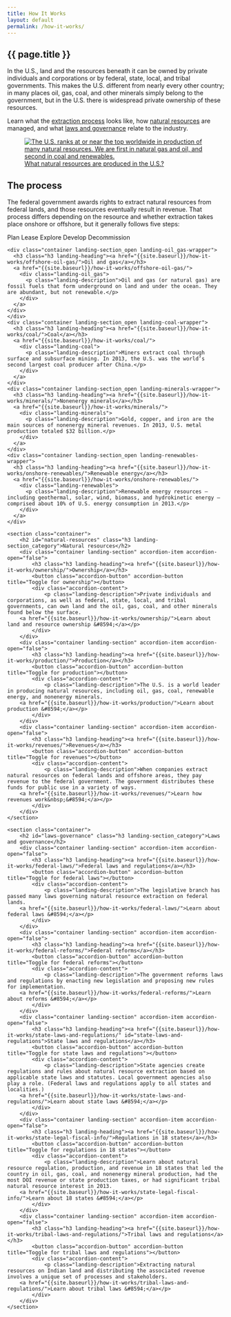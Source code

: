 ```yaml
---
title: How It Works
layout: default
permalink: /how-it-works/
---
```


<section class="slab-delta">
  <div class="container-outer landing-section_top">
    <div class="container-left-8 hero-left">
      <h1>{{ page.title }}</h1>
      <p class="hero-description">In the U.S., land and the resources beneath it can be owned by private individuals and corporations or by federal, state, local, and tribal governments. This makes the U.S. different from nearly every other country; in many places oil, gas, coal, and other minerals simply belong to the government, but in the U.S. there is widespread private ownership of these resources.</p>
      <p class="hero-description">Learn what the <a href="#process">extraction process</a> looks like, how <a href="#natural-resources">natural resources</a> are managed, and what <a href="#laws-governance">laws and governance</a> relate to the industry.</p>
    </div>
    <div class="container-right-4 hero-right">
      <div class="hero-right_square">
        <figure>
          <a href="{{site.baseurl}}/how-it-works/production/">
            <img class="hero-right_image" src="{{ site.baseurl }}/img/howitworks-landing-intro.png" alt="The U.S. ranks at or near the top worldwide in production of many natural resources. We are first in natural gas and oil, and second in coal and renewables.">
          </a>
          <figcaption class="hero-right_caption"><a href="{{site.baseurl}}/how-it-works/production/" class="link-alpha">What natural resources are produced in the U.S.?</a></figcaption>
        </figure>
      </div>
    </div>
  </div>
</section>

<section accordion accordion-desktop="false" class="container-outer landing-wrapper">
  <section class="container">
    <h2 id="process" class="h3 landing-section_category">The process</h2>
    <div class="container landing-section_open overview">
      <p>The federal government awards rights to extract natural resources from federal lands, and those resources eventually result in revenue. That process differs depending on the resource and whether extraction takes place onshore or offshore, but it generally follows five steps:</p>
      <p class="para-lg landing-steps">
        <span>Plan <icon class="icon-chevron-lg"></icon></span>
        <span>Lease <icon class="icon-chevron-lg"></icon></span>
        <span>Explore <icon class="icon-chevron-lg"></icon></span>
        <span>Develop <icon class="icon-chevron-lg"></icon></span>
        <span>Decommission</span>
      </p>
    </div>

    <div class="container landing-section_open landing-oil_gas-wrapper">
      <h3 class="h3 landing-heading"><a href="{{site.baseurl}}/how-it-works/offshore-oil-gas/">Oil and gas</a></h3>
      <a href="{{site.baseurl}}/how-it-works/offshore-oil-gas/">
        <div class="landing-oil_gas">
          <p class="landing-description">Oil and gas (or natural gas) are fossil fuels that form underground on land and under the ocean. They are abundant, but not renewable.</p>
        </div>
      </a>
    </div>
    </div>
    <div class="container landing-section_open landing-coal-wrapper">
      <h3 class="h3 landing-heading"><a href="{{site.baseurl}}/how-it-works/coal/">Coal</a></h3>
      <a href="{{site.baseurl}}/how-it-works/coal/">
        <div class="landing-coal">
          <p class="landing-description">Miners extract coal through surface and subsurface mining. In 2013, the U.S. was the world’s second largest coal producer after China.</p>
        </div>
      </a>
    </div>
    <div class="container landing-section_open landing-minerals-wrapper">
      <h3 class="h3 landing-heading"><a href="{{site.baseurl}}/how-it-works/minerals/">Nonenergy minerals</a></h3>
      <a href="{{site.baseurl}}/how-it-works/minerals/">
        <div class="landing-minerals">
          <p class="landing-description">Gold, copper, and iron are the main sources of nonenergy mineral revenues. In 2013, U.S. metal production totaled $32 billion.</p>
        </div>
      </a>
    </div>
    <div class="container landing-section_open landing-renewables-wrapper">
      <h3 class="h3 landing-heading"><a href="{{site.baseurl}}/how-it-works/onshore-renewables/">Renewable energy</a></h3>
      <a href="{{site.baseurl}}/how-it-works/onshore-renewables/">
        <div class="landing-renewables">
          <p class="landing-description">Renewable energy resources — including geothermal, solar, wind, biomass, and hydrokinetic energy — comprised about 10% of U.S. energy consumption in 2013.</p>
        </div>
      </a>
    </div>
  </section>

	<section class="container">
		<h2 id="natural-resources" class="h3 landing-section_category">Natural resources</h2>
		<div class="container landing-section" accordion-item accordion-open="false">
			<h3 class="h3 landing-heading"><a href="{{site.baseurl}}/how-it-works/ownership/">Ownership</a></h3>
			<button class="accordion-button" accordion-button title="Toggle for ownership"></button>
			<div class="accordion-content">
				<p class="landing-description">Private individuals and corporations, as well as federal, state, local, and tribal governments, can own land and the oil, gas, coal, and other minerals found below the surface.
        <a href="{{site.baseurl}}/how-it-works/ownership/">Learn about land and resource ownership &#8594;</a></p>
			</div>
		</div>
		<div class="container landing-section" accordion-item accordion-open="false">
			<h3 class="h3 landing-heading"><a href="{{site.baseurl}}/how-it-works/production/">Production</a></h3>
			<button class="accordion-button" accordion-button title="Toggle for production"></button>
			<div class="accordion-content">
				<p class="landing-description">The U.S. is a world leader in producing natural resources, including oil, gas, coal, renewable energy, and nonenergy minerals.
        <a href="{{site.baseurl}}/how-it-works/production/">Learn about production &#8594;</a></p>
			</div>
		</div>
		<div class="container landing-section" accordion-item accordion-open="false">
			<h3 class="h3 landing-heading"><a href="{{site.baseurl}}/how-it-works/revenues/">Revenues</a></h3>
			<button class="accordion-button" accordion-button title="Toggle for revenues"></button>
			<div class="accordion-content">
				<p class="landing-description">When companies extract natural resources on federal lands and offshore areas, they pay revenue to the federal government. The government distributes these funds for public use in a variety of ways.
        <a href="{{site.baseurl}}/how-it-works/revenues/">Learn how revenues work&nbsp;&#8594;</a></p>
			</div>
		</div>
	</section>

	<section class="container">
		<h2 id="laws-governance" class="h3 landing-section_category">Laws and governance</h2>
		<div class="container landing-section" accordion-item accordion-open="false">
			<h3 class="h3 landing-heading"><a href="{{site.baseurl}}/how-it-works/federal-laws/">Federal laws and regulations</a></h3>
			<button class="accordion-button" accordion-button title="Toggle for federal laws"></button>
			<div class="accordion-content">
				<p class="landing-description">The legislative branch has passed many laws governing natural resource extraction on federal lands.
        <a href="{{site.baseurl}}/how-it-works/federal-laws/">Learn about federal laws &#8594;</a></p>
			</div>
		</div>
		<div class="container landing-section" accordion-item accordion-open="false">
			<h3 class="h3 landing-heading"><a href="{{site.baseurl}}/how-it-works/federal-reforms/">Federal reforms</a></h3>
			<button class="accordion-button" accordion-button title="Toggle for federal reforms"></button>
			<div class="accordion-content">
				<p class="landing-description">The government reforms laws and regulations by enacting new legislation and proposing new rules for implementation.
        <a href="{{site.baseurl}}/how-it-works/federal-reforms/">Learn about reforms &#8594;</a></p>
			</div>
		</div>
		<div class="container landing-section" accordion-item accordion-open="false">
			<h3 class="h3 landing-heading"><a href="{{site.baseurl}}/how-it-works/state-laws-and-regulations/" id="state-laws-and-regulations">State laws and regulations</a></h3>
			<button class="accordion-button" accordion-button title="Toggle for state laws and regulations"></button>
			<div class="accordion-content">
				<p class="landing-description">State agencies create regulations and rules about natural resource extraction based on applicable state laws and statutes. Local government agencies also play a role. (Federal laws and regulations apply to all states and localities.)
        <a href="{{site.baseurl}}/how-it-works/state-laws-and-regulations/">Learn about state laws &#8594;</a></p>
			</div>
		</div>
		<div class="container landing-section" accordion-item accordion-open="false">
			<h3 class="h3 landing-heading"><a href="{{site.baseurl}}/how-it-works/state-legal-fiscal-info/">Regulations in 18 states</a></h3>
			<button class="accordion-button" accordion-button title="Toggle for regulations in 18 states"></button>
			<div class="accordion-content">
				<p class="landing-description">Learn about natural resource regulation, production, and revenue in 18 states that led the country in oil, gas, coal, and nonenergy mineral production, had the most DOI revenue or state production taxes, or had significant tribal natural resource interest in 2013.
        <a href="{{site.baseurl}}/how-it-works/state-legal-fiscal-info/">Learn about 18 states &#8594;</a></p>
			</div>
		</div>
		<div class="container landing-section" accordion-item accordion-open="false">
			<h3 class="h3 landing-heading"><a href="{{site.baseurl}}/how-it-works/tribal-laws-and-regulations/">Tribal laws and regulations</a></h3>
			<button class="accordion-button" accordion-button title="Toggle for tribal laws and regulations"></button>
			<div class="accordion-content">
				<p class="landing-description">Extracting natural resources on Indian land and distributing the associated revenue involves a unique set of processes and stakeholders.
        <a href="{{site.baseurl}}/how-it-works/tribal-laws-and-regulations/">Learn about tribal laws &#8594;</a></p>
			</div>
		</div>
	</section>
</section>
